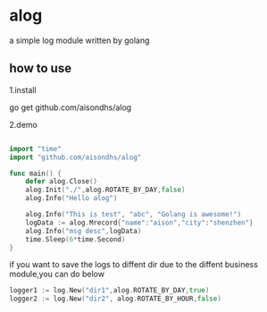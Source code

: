# alog
a simple log module written by golang

## how to use

1.install

go get github.com/aisondhs/alog


2.demo

```go

import "time"
import "github.com/aisondhs/alog"

func main() {
	defer alog.Close()
	alog.Init("./",alog.ROTATE_BY_DAY,false)
    alog.Info("Hello alog")

    alog.Info("This is test", "abc", "Golang is awesome!")
    logData := alog.Mrecord{"name":"aison","city":"shenzhen"}
    alog.Info("msg desc",logData)
    time.Sleep(6*time.Second)
}
```

if you want to save the logs to diffent dir due to the diffent business module,you can do below

```go
logger1 := log.New("dir1",alog.ROTATE_BY_DAY,true)
logger2 := log.New("dir2", alog.ROTATE_BY_HOUR,false)
```